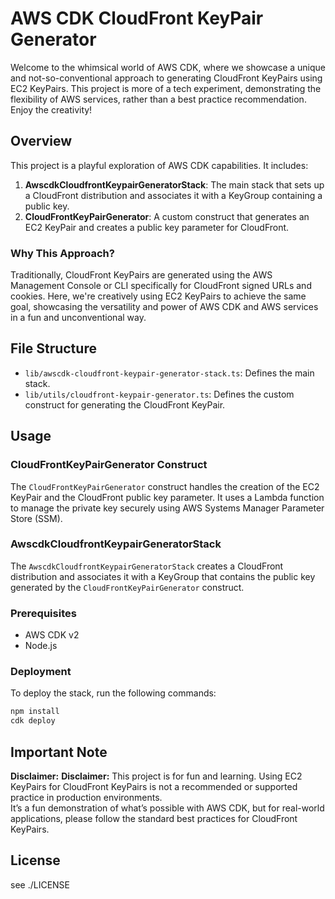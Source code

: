 # AWS CDK CloudFront KeyPair Generator

Welcome to the whimsical world of AWS CDK, where we showcase a unique and not-so-conventional approach to generating CloudFront KeyPairs using EC2 KeyPairs. This project is more of a tech experiment, demonstrating the flexibility of AWS services, rather than a best practice recommendation. Enjoy the creativity!

## Overview

This project is a playful exploration of AWS CDK capabilities. It includes:

1. **AwscdkCloudfrontKeypairGeneratorStack**: The main stack that sets up a CloudFront distribution and associates it with a KeyGroup containing a public key.
2. **CloudFrontKeyPairGenerator**: A custom construct that generates an EC2 KeyPair and creates a public key parameter for CloudFront.

### Why This Approach?

Traditionally, CloudFront KeyPairs are generated using the AWS Management Console or CLI specifically for CloudFront signed URLs and cookies. Here, we're creatively using EC2 KeyPairs to achieve the same goal, showcasing the versatility and power of AWS CDK and AWS services in a fun and unconventional way.

## File Structure

- `lib/awscdk-cloudfront-keypair-generator-stack.ts`: Defines the main stack.
- `lib/utils/cloudfront-keypair-generator.ts`: Defines the custom construct for generating the CloudFront KeyPair.

## Usage

### CloudFrontKeyPairGenerator Construct

The `CloudFrontKeyPairGenerator` construct handles the creation of the EC2 KeyPair and the CloudFront public key parameter. It uses a Lambda function to manage the private key securely using AWS Systems Manager Parameter Store (SSM).

### AwscdkCloudfrontKeypairGeneratorStack

The `AwscdkCloudfrontKeypairGeneratorStack` creates a CloudFront distribution and associates it with a KeyGroup that contains the public key generated by the `CloudFrontKeyPairGenerator` construct.

### Prerequisites

- AWS CDK v2
- Node.js

### Deployment

To deploy the stack, run the following commands:

```bash
npm install
cdk deploy
```

## Important Note

**Disclaimer:** **Disclaimer:** This project is for fun and learning. Using EC2 KeyPairs for CloudFront KeyPairs is not a recommended or supported practice in production environments.  
It’s a fun demonstration of what’s possible with AWS CDK, but for real-world applications, please follow the standard best practices for CloudFront KeyPairs.


## License

see ./LICENSE